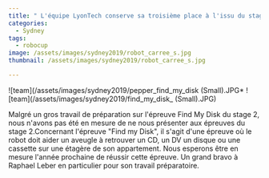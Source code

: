 ```yaml
---
title: " L'équipe LyonTech conserve sa troisième place à l'issu du stage 2 de la robocup@home SSPL "
categories:
  - Sydney
tags:
  - robocup
image: /assets/images/sydney2019/robot_carree_s.jpg
thumbnail: /assets/images/sydney2019/robot_carree_s.jpg

---
```

![team](/assets/images/sydney2019/pepper_find_my_disk (Small).JPG*
![team](/assets/images/sydney2019/find_my_disk_ (Small).JPG)

Malgré un gros travail de préparation sur l'épreuve Find My Disk du stage 2, nous n'avons pas été en mesure de ne nous présenter aux épreuves du stage 2.Concernant l'épreuve "Find my Disk",  il s'agit d'une épreuve où le robot doit aider un aveugle à retrouver un CD, un DV  un disque ou une cassette sur une étagère de son appartement.
Nous esperons être en mesure l'année prochaine de réussir cette épreuve. Un grand bravo à Raphael Leber en particulier pour son travail préparatoire.

